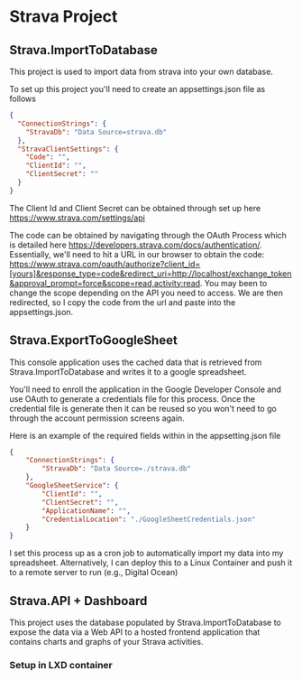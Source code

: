 # Strava Project

## Strava.ImportToDatabase

This project is used to import data from strava into your own database.

To set up this project you'll need to create an appsettings.json file as follows

``` json
{
  "ConnectionStrings": {
    "StravaDb": "Data Source=strava.db"
  },
  "StravaClientSettings": {
    "Code": "",
    "ClientId": "",
    "ClientSecret": ""
  }
}
```

The Client Id and Client Secret can be obtained through set up here https://www.strava.com/settings/api

The code can be obtained by navigating through the OAuth Process which is detailed here
https://developers.strava.com/docs/authentication/. Essentially, we'll need to hit a URL in our browser to obtain the code: https://www.strava.com/oauth/authorize?client_id=[yours]&response_type=code&redirect_uri=http://localhost/exchange_token&approval_prompt=force&scope=read,activity:read. You may been to change the scope depending on the API you need to access. We are then redirected, so I copy the code from the url and paste into the appsettings.json. 

## Strava.ExportToGoogleSheet

This console application uses the cached data that is retrieved from Strava.ImportToDatabase and writes it to a google spreadsheet. 

You'll need to enroll the application in the Google Developer Console and use OAuth to generate a credentials file for this process. Once the credential file is generate then it can be reused so you won't need to go through the account permission screens again.

Here is an example of the required fields within in the appsetting.json file

``` json
{
    "ConnectionStrings": {
        "StravaDb": "Data Source=./strava.db"
    },
    "GoogleSheetService": {
        "ClientId": "",
        "ClientSecret": "",
        "ApplicationName": "",
        "CredentialLocation": "./GoogleSheetCredentials.json"
    }
}
```

I set this process up as a cron job to automatically import my data into my spreadsheet. Alternatively, I can deploy this to a Linux Container and push it to a remote server to run (e.g., Digital Ocean)

## Strava.API + Dashboard

This project uses the database populated by Strava.ImportToDatabase to expose the data via a Web API to a hosted frontend application that contains charts and graphs of your Strava activities.

### Setup in LXD container

